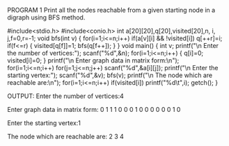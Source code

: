 PROGRAM 1
Print all the nodes reachable from a given starting node in a digraph using BFS method.

#include<stdio.h>
#include<conio.h>
int a[20][20],q[20],visited[20],n, i, j,f=0,r=-1;
void bfs(int v)
{
for(i=1;i<=n;i++)
if(a[v][i] && !visited[i])
q[++r]=i;
if(f<=r)
{
visited[q[f]]=1;
bfs(q[f++]);
}
}
void main()
{
int v;
printf("\n Enter the number of vertices:"); scanf("%d",&n);
for(i=1;i<=n;i++)
{
q[i]=0;
visited[i]=0;
}
printf("\n Enter graph data in matrix form:\n");
for(i=1;i<=n;i++)
for(j=1;j<=n;j++)
scanf("%d",&a[i][j]);
printf("\n Enter the starting vertex:"); scanf("%d",&v);
bfs(v);
printf("\n The node which are reachable are:\n");
for(i=1;i<=n;i++)
if(visited[i])
printf("%d\t",i); getch();
}

OUTPUT:
Enter the number of vertices:4

 Enter graph data in matrix form:
0 1 1 1
0 0 0 1
0 0 0 0
0 0 1 0

 Enter the starting vertex:1

 The node which are reachable are:
2       3       4
